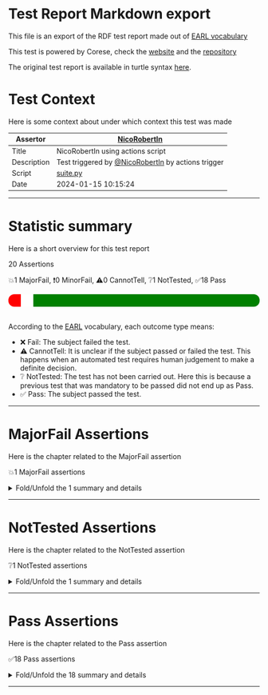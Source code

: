 # Test Report Markdown export

This file is an export of the RDF test report made out of [EARL vocabulary](https://www.w3.org/TR/EARL10/)

This test is powered by Corese, check the [website](https://project.inria.fr/corese/) and the [repository](https://github.com/Wimmics/corese)

The original test report is available in turtle syntax [here](./data-test-actions.ttl).

# Test Context

Here is some context about under which context this test was made

|Assertor|[NicoRobertIn](https://github.com/NicoRobertIn)|
|----|-----|
|Title|NicoRobertIn using actions script|
|Description|Test triggered by [@NicoRobertIn](https://github.com/NicoRobertIn) by actions trigger|
|Script|[suite.py](https://github.com/Wimmics/olivaw/blob/main/olivaw/test/data/suite.py)
|Date|2024-01-15 10:15:24|

***


# Statistic summary

Here is a short overview for this test report

20 Assertions

:boom:1 MajorFail, :exclamation:0 MinorFail, :warning:0 CannotTell, :grey_question:1 NotTested, :white_check_mark:18 Pass

<div  style="border-radius: 12px; height: 25px; overflow: hidden"><img src="../assets/red.png" width="5%" height="25px"/><img src="../assets/orange.png" width="0%" height="25px"/><img src="../assets/grey.png" width="0%" height="25px"/><img src="../assets/white.png" width="5%" height="25px"/><img src="../assets/green.png" width="90%" height="25px"/></div>

<br/>

According to the [EARL](https://www.w3.org/TR/EARL10-Schema/) vocabulary, each outcome type means:
* :x: Fail: The subject failed the test. 
* :warning: CannotTell: It is unclear if the subject passed or failed the test. This happens when an automated test requires human judgement to make a definite decision.
* :grey_question: NotTested:  The test has not been carried out. Here this is because a previous test that was mandatory to be passed did not end up as Pass.
* :white_check_mark: Pass: The subject passed the test.

***


# MajorFail Assertions

Here is the chapter related to the MajorFail assertion

:boom:1 MajorFail assertions

<details>
<summary>Fold/Unfold the 1 summary and details</summary>

## MajorFail Assertions Summary

[Jump to statistic summary](#statistic-summary)

:boom:1 MajorFail assertions

|*Jump*|*Number*|*Status*|*Subject*|*Criterion*|*Title*|*Link*|
|------|--------|--------|---------|-----------|-------|------|
|[Table top](#majorfail-assertions-summary)|<div id="summary-MajorFail-1">1/1</div>|:boom:*MajorFail*|`manufacturing-environments-safety-rules`|[syntax](https://github.com/Wimmics/olivaw/blob/main/olivaw/test/model/model-test-onto.ttl#syntax)|Test subject has syntax errors|[Jump](#majorfail-assertion-number-1)|

***

## MajorFail Assertion Details

This subchapter gives more details to the :boom:MajorFail assertions

### MajorFail Assertion number 1

[Jump to summary definition](#summary-MajorFail-1)

:boom:MajorFail assertion
#### Subject detail
|Name|manufacturing-environments-safety-rules|
|----|----|
|Title|Standalone dataset domains/manufacturing-environments/safety-rules/dataset.ttl from branch refs/heads/olivaw|
|Composition|- [Dataset manufacturing-environments/safety-rules/dataset.ttl](https://github.com/HyperAgents/hmas/blob/refs/heads/olivaw/domains/manufacturing-environments/safety-rules/dataset.ttl)|

#### Criterion detail
|Identifier|[syntax](https://github.com/Wimmics/olivaw/blob/main/olivaw/test/model/model-test-onto.ttl#syntax)|
|----|----|
|Title|Syntax test|
|Description|A test meant to check wether the test subject is syntaxically correct or not.|

#### Outcome Detail
|Type|:boom:MajorFail|
|----|----|
|Title|Test subject has syntax errors|
|Description|Encountered "." at line 21, column 112.|

***

</details>

***


# NotTested Assertions

Here is the chapter related to the NotTested assertion

:grey_question:1 NotTested assertions

<details>
<summary>Fold/Unfold the 1 summary and details</summary>

## NotTested Assertions Summary

[Jump to statistic summary](#statistic-summary)

:grey_question:1 NotTested assertions

|*Jump*|*Number*|*Status*|*Subject*|*Criterion*|*Title*|*Link*|
|------|--------|--------|---------|-----------|-------|------|
|[Table top](#nottested-assertions-summary)|<div id="summary-NotTested-1">1/1</div>|:grey_question:*NotTested*|`manufacturing-environments-safety-rules`|[owl-rl-constraint](https://github.com/Wimmics/olivaw/blob/main/olivaw/test/model/model-test-onto.ttl#owl-rl-constraint)|The test could not be run|[Jump](#nottested-assertion-number-1)|

***

## NotTested Assertion Details

This subchapter gives more details to the :grey_question:NotTested assertions

### NotTested Assertion number 1

[Jump to summary definition](#summary-NotTested-1)

:grey_question:NotTested assertion
#### Subject detail
|Name|manufacturing-environments-safety-rules|
|----|----|
|Title|Standalone dataset domains/manufacturing-environments/safety-rules/dataset.ttl from branch refs/heads/olivaw|
|Composition|- [Dataset manufacturing-environments/safety-rules/dataset.ttl](https://github.com/HyperAgents/hmas/blob/refs/heads/olivaw/domains/manufacturing-environments/safety-rules/dataset.ttl)|

#### Criterion detail
|Identifier|[owl-rl-constraint](https://github.com/Wimmics/olivaw/blob/main/olivaw/test/model/model-test-onto.ttl#owl-rl-constraint)|
|----|----|
|Title|OWL RL Constraint test|
|Description|A test meant to check wether the test subject is syntaxically correct or not.|

#### Outcome Detail
|Type|:grey_question:NotTested|
|----|----|
|Title|The test could not be run|
|Description|The subject and its recursive imports must be syntaxically correct|

***

</details>

***


# Pass Assertions

Here is the chapter related to the Pass assertion

:white_check_mark:18 Pass assertions

<details>
<summary>Fold/Unfold the 18 summary and details</summary>

## Pass Assertions Summary

[Jump to statistic summary](#statistic-summary)

:white_check_mark:18 Pass assertions

|*Jump*|*Number*|*Status*|*Subject*|*Criterion*|*Title*|*Link*|
|------|--------|--------|---------|-----------|-------|------|
|[Table top](#pass-assertions-summary)|<div id="summary-Pass-1">1/18</div>|:white_check_mark:*Pass*|`manufacturing-environments-discover-signifiers`|[owl-rl-constraint](https://github.com/Wimmics/olivaw/blob/main/olivaw/test/model/model-test-onto.ttl#owl-rl-constraint)|OWL RL consistent|[Jump](#pass-assertion-number-1)|
|[Table top](#pass-assertions-summary)|<div id="summary-Pass-2">2/18</div>|:white_check_mark:*Pass*|`manufacturing-environments-discover-signifiers`|[syntax](https://github.com/Wimmics/olivaw/blob/main/olivaw/test/model/model-test-onto.ttl#syntax)|Correct syntax|[Jump](#pass-assertion-number-2)|
|[Table top](#pass-assertions-summary)|<div id="summary-Pass-3">3/18</div>|:white_check_mark:*Pass*|`manufacturing-environments-discover-platforms`|[owl-rl-constraint](https://github.com/Wimmics/olivaw/blob/main/olivaw/test/model/model-test-onto.ttl#owl-rl-constraint)|OWL RL consistent|[Jump](#pass-assertion-number-3)|
|[Table top](#pass-assertions-summary)|<div id="summary-Pass-4">4/18</div>|:white_check_mark:*Pass*|`manufacturing-environments-discover-platforms`|[syntax](https://github.com/Wimmics/olivaw/blob/main/olivaw/test/model/model-test-onto.ttl#syntax)|Correct syntax|[Jump](#pass-assertion-number-4)|
|[Table top](#pass-assertions-summary)|<div id="summary-Pass-5">5/18</div>|:white_check_mark:*Pass*|`manufacturing-environments-discover-organization`|[owl-rl-constraint](https://github.com/Wimmics/olivaw/blob/main/olivaw/test/model/model-test-onto.ttl#owl-rl-constraint)|OWL RL consistent|[Jump](#pass-assertion-number-5)|
|[Table top](#pass-assertions-summary)|<div id="summary-Pass-6">6/18</div>|:white_check_mark:*Pass*|`manufacturing-environments-discover-organization`|[syntax](https://github.com/Wimmics/olivaw/blob/main/olivaw/test/model/model-test-onto.ttl#syntax)|Correct syntax|[Jump](#pass-assertion-number-6)|
|[Table top](#pass-assertions-summary)|<div id="summary-Pass-7">7/18</div>|:white_check_mark:*Pass*|`manufacturing-environments-discover-core`|[owl-rl-constraint](https://github.com/Wimmics/olivaw/blob/main/olivaw/test/model/model-test-onto.ttl#owl-rl-constraint)|OWL RL consistent|[Jump](#pass-assertion-number-7)|
|[Table top](#pass-assertions-summary)|<div id="summary-Pass-8">8/18</div>|:white_check_mark:*Pass*|`manufacturing-environments-discover-core`|[syntax](https://github.com/Wimmics/olivaw/blob/main/olivaw/test/model/model-test-onto.ttl#syntax)|Correct syntax|[Jump](#pass-assertion-number-8)|
|[Table top](#pass-assertions-summary)|<div id="summary-Pass-9">9/18</div>|:white_check_mark:*Pass*|`manufacturing-environments-discover-behavior-specifications`|[owl-rl-constraint](https://github.com/Wimmics/olivaw/blob/main/olivaw/test/model/model-test-onto.ttl#owl-rl-constraint)|OWL RL consistent|[Jump](#pass-assertion-number-9)|
|[Table top](#pass-assertions-summary)|<div id="summary-Pass-10">10/18</div>|:white_check_mark:*Pass*|`manufacturing-environments-discover-behavior-specifications`|[syntax](https://github.com/Wimmics/olivaw/blob/main/olivaw/test/model/model-test-onto.ttl#syntax)|Correct syntax|[Jump](#pass-assertion-number-10)|
|[Table top](#pass-assertions-summary)|<div id="summary-Pass-11">11/18</div>|:white_check_mark:*Pass*|`manufacturing`|[owl-rl-constraint](https://github.com/Wimmics/olivaw/blob/main/olivaw/test/model/model-test-onto.ttl#owl-rl-constraint)|OWL RL consistent|[Jump](#pass-assertion-number-11)|
|[Table top](#pass-assertions-summary)|<div id="summary-Pass-12">12/18</div>|:white_check_mark:*Pass*|`manufacturing`|[syntax](https://github.com/Wimmics/olivaw/blob/main/olivaw/test/model/model-test-onto.ttl#syntax)|Correct syntax|[Jump](#pass-assertion-number-12)|
|[Table top](#pass-assertions-summary)|<div id="summary-Pass-13">13/18</div>|:white_check_mark:*Pass*|`logistics-structure-organization`|[owl-rl-constraint](https://github.com/Wimmics/olivaw/blob/main/olivaw/test/model/model-test-onto.ttl#owl-rl-constraint)|OWL RL consistent|[Jump](#pass-assertion-number-13)|
|[Table top](#pass-assertions-summary)|<div id="summary-Pass-14">14/18</div>|:white_check_mark:*Pass*|`logistics-structure-organization`|[syntax](https://github.com/Wimmics/olivaw/blob/main/olivaw/test/model/model-test-onto.ttl#syntax)|Correct syntax|[Jump](#pass-assertion-number-14)|
|[Table top](#pass-assertions-summary)|<div id="summary-Pass-15">15/18</div>|:white_check_mark:*Pass*|`logistics-create-organization`|[owl-rl-constraint](https://github.com/Wimmics/olivaw/blob/main/olivaw/test/model/model-test-onto.ttl#owl-rl-constraint)|OWL RL consistent|[Jump](#pass-assertion-number-15)|
|[Table top](#pass-assertions-summary)|<div id="summary-Pass-16">16/18</div>|:white_check_mark:*Pass*|`logistics-create-organization`|[syntax](https://github.com/Wimmics/olivaw/blob/main/olivaw/test/model/model-test-onto.ttl#syntax)|Correct syntax|[Jump](#pass-assertion-number-16)|
|[Table top](#pass-assertions-summary)|<div id="summary-Pass-17">17/18</div>|:white_check_mark:*Pass*|`domain-template-scenario-template`|[owl-rl-constraint](https://github.com/Wimmics/olivaw/blob/main/olivaw/test/model/model-test-onto.ttl#owl-rl-constraint)|OWL RL consistent|[Jump](#pass-assertion-number-17)|
|[Table top](#pass-assertions-summary)|<div id="summary-Pass-18">18/18</div>|:white_check_mark:*Pass*|`domain-template-scenario-template`|[syntax](https://github.com/Wimmics/olivaw/blob/main/olivaw/test/model/model-test-onto.ttl#syntax)|Correct syntax|[Jump](#pass-assertion-number-18)|

***

## Pass Assertion Details

This subchapter gives more details to the :white_check_mark:Pass assertions

### Pass Assertion number 1

[Jump to summary definition](#summary-Pass-1)

:white_check_mark:Pass assertion
#### Subject detail
|Name|manufacturing-environments-discover-signifiers|
|----|----|
|Title|Standalone dataset domains/manufacturing-environments/discover-signifiers/dataset.ttl from branch refs/heads/olivaw|
|Composition|- [Dataset manufacturing-environments/discover-signifiers/dataset.ttl](https://github.com/HyperAgents/hmas/blob/refs/heads/olivaw/domains/manufacturing-environments/discover-signifiers/dataset.ttl)|

#### Criterion detail
|Identifier|[owl-rl-constraint](https://github.com/Wimmics/olivaw/blob/main/olivaw/test/model/model-test-onto.ttl#owl-rl-constraint)|
|----|----|
|Title|OWL RL Constraint test|
|Description|A test meant to check wether the test subject is syntaxically correct or not.|

#### Outcome Detail
|Type|:white_check_mark:Pass|
|----|----|
|Title|OWL RL consistent|
|Description|The provided graph is consistent for any OWL RL constraint|

***
### Pass Assertion number 2

[Jump to summary definition](#summary-Pass-2)

:white_check_mark:Pass assertion
#### Subject detail
|Name|manufacturing-environments-discover-signifiers|
|----|----|
|Title|Standalone dataset domains/manufacturing-environments/discover-signifiers/dataset.ttl from branch refs/heads/olivaw|
|Composition|- [Dataset manufacturing-environments/discover-signifiers/dataset.ttl](https://github.com/HyperAgents/hmas/blob/refs/heads/olivaw/domains/manufacturing-environments/discover-signifiers/dataset.ttl)|

#### Criterion detail
|Identifier|[syntax](https://github.com/Wimmics/olivaw/blob/main/olivaw/test/model/model-test-onto.ttl#syntax)|
|----|----|
|Title|Syntax test|
|Description|A test meant to check wether the test subject is syntaxically correct or not.|

#### Outcome Detail
|Type|:white_check_mark:Pass|
|----|----|
|Title|Correct syntax|
|Description|Test subject has a correct syntax|

***
### Pass Assertion number 3

[Jump to summary definition](#summary-Pass-3)

:white_check_mark:Pass assertion
#### Subject detail
|Name|manufacturing-environments-discover-platforms|
|----|----|
|Title|Standalone dataset domains/manufacturing-environments/discover-platforms/dataset.ttl from branch refs/heads/olivaw|
|Composition|- [Dataset manufacturing-environments/discover-platforms/dataset.ttl](https://github.com/HyperAgents/hmas/blob/refs/heads/olivaw/domains/manufacturing-environments/discover-platforms/dataset.ttl)|

#### Criterion detail
|Identifier|[owl-rl-constraint](https://github.com/Wimmics/olivaw/blob/main/olivaw/test/model/model-test-onto.ttl#owl-rl-constraint)|
|----|----|
|Title|OWL RL Constraint test|
|Description|A test meant to check wether the test subject is syntaxically correct or not.|

#### Outcome Detail
|Type|:white_check_mark:Pass|
|----|----|
|Title|OWL RL consistent|
|Description|The provided graph is consistent for any OWL RL constraint|

***
### Pass Assertion number 4

[Jump to summary definition](#summary-Pass-4)

:white_check_mark:Pass assertion
#### Subject detail
|Name|manufacturing-environments-discover-platforms|
|----|----|
|Title|Standalone dataset domains/manufacturing-environments/discover-platforms/dataset.ttl from branch refs/heads/olivaw|
|Composition|- [Dataset manufacturing-environments/discover-platforms/dataset.ttl](https://github.com/HyperAgents/hmas/blob/refs/heads/olivaw/domains/manufacturing-environments/discover-platforms/dataset.ttl)|

#### Criterion detail
|Identifier|[syntax](https://github.com/Wimmics/olivaw/blob/main/olivaw/test/model/model-test-onto.ttl#syntax)|
|----|----|
|Title|Syntax test|
|Description|A test meant to check wether the test subject is syntaxically correct or not.|

#### Outcome Detail
|Type|:white_check_mark:Pass|
|----|----|
|Title|Correct syntax|
|Description|Test subject has a correct syntax|

***
### Pass Assertion number 5

[Jump to summary definition](#summary-Pass-5)

:white_check_mark:Pass assertion
#### Subject detail
|Name|manufacturing-environments-discover-organization|
|----|----|
|Title|Standalone dataset domains/manufacturing-environments/discover-organization/dataset.ttl from branch refs/heads/olivaw|
|Composition|- [Dataset manufacturing-environments/discover-organization/dataset.ttl](https://github.com/HyperAgents/hmas/blob/refs/heads/olivaw/domains/manufacturing-environments/discover-organization/dataset.ttl)|

#### Criterion detail
|Identifier|[owl-rl-constraint](https://github.com/Wimmics/olivaw/blob/main/olivaw/test/model/model-test-onto.ttl#owl-rl-constraint)|
|----|----|
|Title|OWL RL Constraint test|
|Description|A test meant to check wether the test subject is syntaxically correct or not.|

#### Outcome Detail
|Type|:white_check_mark:Pass|
|----|----|
|Title|OWL RL consistent|
|Description|The provided graph is consistent for any OWL RL constraint|

***
### Pass Assertion number 6

[Jump to summary definition](#summary-Pass-6)

:white_check_mark:Pass assertion
#### Subject detail
|Name|manufacturing-environments-discover-organization|
|----|----|
|Title|Standalone dataset domains/manufacturing-environments/discover-organization/dataset.ttl from branch refs/heads/olivaw|
|Composition|- [Dataset manufacturing-environments/discover-organization/dataset.ttl](https://github.com/HyperAgents/hmas/blob/refs/heads/olivaw/domains/manufacturing-environments/discover-organization/dataset.ttl)|

#### Criterion detail
|Identifier|[syntax](https://github.com/Wimmics/olivaw/blob/main/olivaw/test/model/model-test-onto.ttl#syntax)|
|----|----|
|Title|Syntax test|
|Description|A test meant to check wether the test subject is syntaxically correct or not.|

#### Outcome Detail
|Type|:white_check_mark:Pass|
|----|----|
|Title|Correct syntax|
|Description|Test subject has a correct syntax|

***
### Pass Assertion number 7

[Jump to summary definition](#summary-Pass-7)

:white_check_mark:Pass assertion
#### Subject detail
|Name|manufacturing-environments-discover-core|
|----|----|
|Title|Standalone dataset domains/manufacturing-environments/discover-core/dataset.ttl from branch refs/heads/olivaw|
|Composition|- [Dataset manufacturing-environments/discover-core/dataset.ttl](https://github.com/HyperAgents/hmas/blob/refs/heads/olivaw/domains/manufacturing-environments/discover-core/dataset.ttl)|

#### Criterion detail
|Identifier|[owl-rl-constraint](https://github.com/Wimmics/olivaw/blob/main/olivaw/test/model/model-test-onto.ttl#owl-rl-constraint)|
|----|----|
|Title|OWL RL Constraint test|
|Description|A test meant to check wether the test subject is syntaxically correct or not.|

#### Outcome Detail
|Type|:white_check_mark:Pass|
|----|----|
|Title|OWL RL consistent|
|Description|The provided graph is consistent for any OWL RL constraint|

***
### Pass Assertion number 8

[Jump to summary definition](#summary-Pass-8)

:white_check_mark:Pass assertion
#### Subject detail
|Name|manufacturing-environments-discover-core|
|----|----|
|Title|Standalone dataset domains/manufacturing-environments/discover-core/dataset.ttl from branch refs/heads/olivaw|
|Composition|- [Dataset manufacturing-environments/discover-core/dataset.ttl](https://github.com/HyperAgents/hmas/blob/refs/heads/olivaw/domains/manufacturing-environments/discover-core/dataset.ttl)|

#### Criterion detail
|Identifier|[syntax](https://github.com/Wimmics/olivaw/blob/main/olivaw/test/model/model-test-onto.ttl#syntax)|
|----|----|
|Title|Syntax test|
|Description|A test meant to check wether the test subject is syntaxically correct or not.|

#### Outcome Detail
|Type|:white_check_mark:Pass|
|----|----|
|Title|Correct syntax|
|Description|Test subject has a correct syntax|

***
### Pass Assertion number 9

[Jump to summary definition](#summary-Pass-9)

:white_check_mark:Pass assertion
#### Subject detail
|Name|manufacturing-environments-discover-behavior-specifications|
|----|----|
|Title|Standalone dataset domains/manufacturing-environments/discover-behavior-specifications/dataset.ttl from branch refs/heads/olivaw|
|Composition|- [Dataset manufacturing-environments/discover-behavior-specifications/dataset.ttl](https://github.com/HyperAgents/hmas/blob/refs/heads/olivaw/domains/manufacturing-environments/discover-behavior-specifications/dataset.ttl)|

#### Criterion detail
|Identifier|[owl-rl-constraint](https://github.com/Wimmics/olivaw/blob/main/olivaw/test/model/model-test-onto.ttl#owl-rl-constraint)|
|----|----|
|Title|OWL RL Constraint test|
|Description|A test meant to check wether the test subject is syntaxically correct or not.|

#### Outcome Detail
|Type|:white_check_mark:Pass|
|----|----|
|Title|OWL RL consistent|
|Description|The provided graph is consistent for any OWL RL constraint|

***
### Pass Assertion number 10

[Jump to summary definition](#summary-Pass-10)

:white_check_mark:Pass assertion
#### Subject detail
|Name|manufacturing-environments-discover-behavior-specifications|
|----|----|
|Title|Standalone dataset domains/manufacturing-environments/discover-behavior-specifications/dataset.ttl from branch refs/heads/olivaw|
|Composition|- [Dataset manufacturing-environments/discover-behavior-specifications/dataset.ttl](https://github.com/HyperAgents/hmas/blob/refs/heads/olivaw/domains/manufacturing-environments/discover-behavior-specifications/dataset.ttl)|

#### Criterion detail
|Identifier|[syntax](https://github.com/Wimmics/olivaw/blob/main/olivaw/test/model/model-test-onto.ttl#syntax)|
|----|----|
|Title|Syntax test|
|Description|A test meant to check wether the test subject is syntaxically correct or not.|

#### Outcome Detail
|Type|:white_check_mark:Pass|
|----|----|
|Title|Correct syntax|
|Description|Test subject has a correct syntax|

***
### Pass Assertion number 11

[Jump to summary definition](#summary-Pass-11)

:white_check_mark:Pass assertion
#### Subject detail
|Name|manufacturing|
|----|----|
|Title|Standalone use case use-cases/manufacturing/dataset-v1.ttl from branch refs/heads/olivaw|
|Composition|- [Use case manufacturing/dataset-v1.ttl](https://github.com/HyperAgents/hmas/blob/refs/heads/olivaw/use-cases/manufacturing/dataset-v1.ttl)|

#### Criterion detail
|Identifier|[owl-rl-constraint](https://github.com/Wimmics/olivaw/blob/main/olivaw/test/model/model-test-onto.ttl#owl-rl-constraint)|
|----|----|
|Title|OWL RL Constraint test|
|Description|A test meant to check wether the test subject is syntaxically correct or not.|

#### Outcome Detail
|Type|:white_check_mark:Pass|
|----|----|
|Title|OWL RL consistent|
|Description|The provided graph is consistent for any OWL RL constraint|

***
### Pass Assertion number 12

[Jump to summary definition](#summary-Pass-12)

:white_check_mark:Pass assertion
#### Subject detail
|Name|manufacturing|
|----|----|
|Title|Standalone use case use-cases/manufacturing/dataset-v1.ttl from branch refs/heads/olivaw|
|Composition|- [Use case manufacturing/dataset-v1.ttl](https://github.com/HyperAgents/hmas/blob/refs/heads/olivaw/use-cases/manufacturing/dataset-v1.ttl)|

#### Criterion detail
|Identifier|[syntax](https://github.com/Wimmics/olivaw/blob/main/olivaw/test/model/model-test-onto.ttl#syntax)|
|----|----|
|Title|Syntax test|
|Description|A test meant to check wether the test subject is syntaxically correct or not.|

#### Outcome Detail
|Type|:white_check_mark:Pass|
|----|----|
|Title|Correct syntax|
|Description|Test subject has a correct syntax|

***
### Pass Assertion number 13

[Jump to summary definition](#summary-Pass-13)

:white_check_mark:Pass assertion
#### Subject detail
|Name|logistics-structure-organization|
|----|----|
|Title|Standalone dataset domains/logistics/structure-organization/dataset.ttl from branch refs/heads/olivaw|
|Composition|- [Dataset logistics/structure-organization/dataset.ttl](https://github.com/HyperAgents/hmas/blob/refs/heads/olivaw/domains/logistics/structure-organization/dataset.ttl)|

#### Criterion detail
|Identifier|[owl-rl-constraint](https://github.com/Wimmics/olivaw/blob/main/olivaw/test/model/model-test-onto.ttl#owl-rl-constraint)|
|----|----|
|Title|OWL RL Constraint test|
|Description|A test meant to check wether the test subject is syntaxically correct or not.|

#### Outcome Detail
|Type|:white_check_mark:Pass|
|----|----|
|Title|OWL RL consistent|
|Description|The provided graph is consistent for any OWL RL constraint|

***
### Pass Assertion number 14

[Jump to summary definition](#summary-Pass-14)

:white_check_mark:Pass assertion
#### Subject detail
|Name|logistics-structure-organization|
|----|----|
|Title|Standalone dataset domains/logistics/structure-organization/dataset.ttl from branch refs/heads/olivaw|
|Composition|- [Dataset logistics/structure-organization/dataset.ttl](https://github.com/HyperAgents/hmas/blob/refs/heads/olivaw/domains/logistics/structure-organization/dataset.ttl)|

#### Criterion detail
|Identifier|[syntax](https://github.com/Wimmics/olivaw/blob/main/olivaw/test/model/model-test-onto.ttl#syntax)|
|----|----|
|Title|Syntax test|
|Description|A test meant to check wether the test subject is syntaxically correct or not.|

#### Outcome Detail
|Type|:white_check_mark:Pass|
|----|----|
|Title|Correct syntax|
|Description|Test subject has a correct syntax|

***
### Pass Assertion number 15

[Jump to summary definition](#summary-Pass-15)

:white_check_mark:Pass assertion
#### Subject detail
|Name|logistics-create-organization|
|----|----|
|Title|Standalone dataset domains/logistics/create-organization/dataset.ttl from branch refs/heads/olivaw|
|Composition|- [Dataset logistics/create-organization/dataset.ttl](https://github.com/HyperAgents/hmas/blob/refs/heads/olivaw/domains/logistics/create-organization/dataset.ttl)|

#### Criterion detail
|Identifier|[owl-rl-constraint](https://github.com/Wimmics/olivaw/blob/main/olivaw/test/model/model-test-onto.ttl#owl-rl-constraint)|
|----|----|
|Title|OWL RL Constraint test|
|Description|A test meant to check wether the test subject is syntaxically correct or not.|

#### Outcome Detail
|Type|:white_check_mark:Pass|
|----|----|
|Title|OWL RL consistent|
|Description|The provided graph is consistent for any OWL RL constraint|

***
### Pass Assertion number 16

[Jump to summary definition](#summary-Pass-16)

:white_check_mark:Pass assertion
#### Subject detail
|Name|logistics-create-organization|
|----|----|
|Title|Standalone dataset domains/logistics/create-organization/dataset.ttl from branch refs/heads/olivaw|
|Composition|- [Dataset logistics/create-organization/dataset.ttl](https://github.com/HyperAgents/hmas/blob/refs/heads/olivaw/domains/logistics/create-organization/dataset.ttl)|

#### Criterion detail
|Identifier|[syntax](https://github.com/Wimmics/olivaw/blob/main/olivaw/test/model/model-test-onto.ttl#syntax)|
|----|----|
|Title|Syntax test|
|Description|A test meant to check wether the test subject is syntaxically correct or not.|

#### Outcome Detail
|Type|:white_check_mark:Pass|
|----|----|
|Title|Correct syntax|
|Description|Test subject has a correct syntax|

***
### Pass Assertion number 17

[Jump to summary definition](#summary-Pass-17)

:white_check_mark:Pass assertion
#### Subject detail
|Name|domain-template-scenario-template|
|----|----|
|Title|Standalone dataset domains/domain-template/scenario-template/dataset.ttl from branch refs/heads/olivaw|
|Composition|- [Dataset domain-template/scenario-template/dataset.ttl](https://github.com/HyperAgents/hmas/blob/refs/heads/olivaw/domains/domain-template/scenario-template/dataset.ttl)|

#### Criterion detail
|Identifier|[owl-rl-constraint](https://github.com/Wimmics/olivaw/blob/main/olivaw/test/model/model-test-onto.ttl#owl-rl-constraint)|
|----|----|
|Title|OWL RL Constraint test|
|Description|A test meant to check wether the test subject is syntaxically correct or not.|

#### Outcome Detail
|Type|:white_check_mark:Pass|
|----|----|
|Title|OWL RL consistent|
|Description|The provided graph is consistent for any OWL RL constraint|

***
### Pass Assertion number 18

[Jump to summary definition](#summary-Pass-18)

:white_check_mark:Pass assertion
#### Subject detail
|Name|domain-template-scenario-template|
|----|----|
|Title|Standalone dataset domains/domain-template/scenario-template/dataset.ttl from branch refs/heads/olivaw|
|Composition|- [Dataset domain-template/scenario-template/dataset.ttl](https://github.com/HyperAgents/hmas/blob/refs/heads/olivaw/domains/domain-template/scenario-template/dataset.ttl)|

#### Criterion detail
|Identifier|[syntax](https://github.com/Wimmics/olivaw/blob/main/olivaw/test/model/model-test-onto.ttl#syntax)|
|----|----|
|Title|Syntax test|
|Description|A test meant to check wether the test subject is syntaxically correct or not.|

#### Outcome Detail
|Type|:white_check_mark:Pass|
|----|----|
|Title|Correct syntax|
|Description|Test subject has a correct syntax|

***

</details>

***
